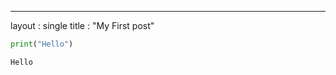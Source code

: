 ---
layout : single
title : "My First post"

```python
print("Hello")
```

    Hello
    


```python

```
